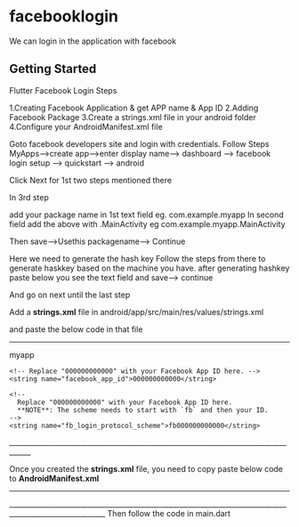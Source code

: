 # facebooklogin
We can login in the application with facebook

## Getting Started

Flutter Facebook Login Steps

1.Creating Facebook Application & get APP name & App ID
2.Adding Facebook Package
3.Create a strings.xml file in your android folder
4.Configure your AndroidManifest.xml file


Goto facebook developers site and login with credentials.
Follow Steps MyApps-->create app-->enter display name--> dashboard --> facebook login setup --> quickstart --> android

Click Next for 1st two steps mentioned there

In 3rd step

add your package name in 1st text field eg. com.example.myapp
In second field add the above with .MainActivity eg com.example.myapp.MainActivity

Then save-->Usethis packagename--> Continue

Here we need to generate the hash key Follow the steps from there to generate haskkey based on the machine you have.
after generating hashkey paste below you see the text field and save--> continue

And go on next until the last step

Add a **strings.xml** file in android/app/src/main/res/values/strings.xml

and paste the below code in that file
_________________________________________________________________________________
<?xml version="1.0" encoding="utf-8"?>
<resources>
    <string name="app_name">myapp</string>

    <!-- Replace "000000000000" with your Facebook App ID here. -->
    <string name="facebook_app_id">000000000000</string>

    <!--
      Replace "000000000000" with your Facebook App ID here.
      **NOTE**: The scheme needs to start with `fb` and then your ID.
    -->
    <string name="fb_login_protocol_scheme">fb000000000000</string>
</resources>
____________________________________________________________________________________

Once you created the **strings.xml** file, you need to copy paste below code to **AndroidManifest.xml**
________________________________________________________________________________________________________
<meta-data android:name="com.facebook.sdk.ApplicationId" android:value="@string/facebook_app_id"/>
<activity android:name="com.facebook.FacebookActivity" android:configChanges=
    "keyboard|keyboardHidden|screenLayout|screenSize|orientation" android:label="@string/app_name" />

<activity android:name="com.facebook.CustomTabActivity" android:exported="true">
    <intent-filter>
        <action android:name="android.intent.action.VIEW" />
        <category android:name="android.intent.category.DEFAULT" />
        <category android:name="android.intent.category.BROWSABLE" />
        <data android:scheme="@string/fb_login_protocol_scheme" />
    </intent-filter>
</activity>
_________________________________________________________________________________________________________
Then follow the code in main.dart 

  
